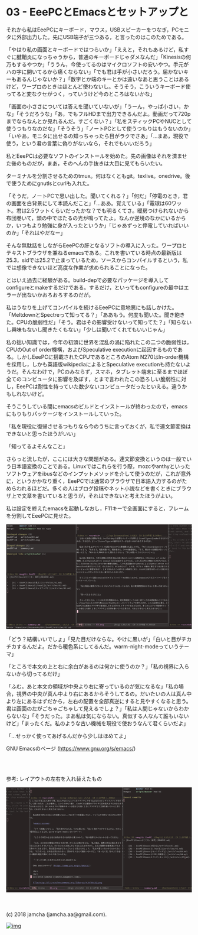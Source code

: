 # 03 - EeePCとEmacsとセットアップと

それから私はEeePCにキーボード，マウス，USBスピーカーをつなぎ，PCモニタに外部出力した。先にUSB端子が三つある，と言ったのはこのためである。  

「やはり私の画面とキーボードではつらいか」「ええと，それもあるけど，私すぐに腱鞘炎になっちゃうから，普通のキーボードじゃダメなんだ」「Kinesisの何万もするやつか」「ううん，今使ってるのはマイクロソフトの安いやつ。手元がハの字に開いてるから痛くならない」「でも君は手が小さいだろう。届かないキーもあるんじゃないか？」「数字とか端のキーとかは遠いなあと思うことはあるけど，ワープロのときはほとんど使わないし。そうそう，こういうキーボード使ってると変なクセがつく，っていうけど今のところはないかな」  

「画面の小ささについては答えを聞いていないが」「うーん，やっぱ小さい，かな」「そうだろうな」「あ，でもフルHDまで出力できるんだよ。動画だって720pまでならなんとか見れるんだ。すごくない？」「私をスティックPCやNUCとして使うつもりなのだな」「そうそう」「ノートPCとして使うつもりはもうないのか」「いやあ，モニタに出せるの知っちゃったら目がラクでさあ」「…まあ，現役で使う，という君の言葉に偽りがないなら，それでもいいだろう」  

私とEeePCは必要なソフトのインストールを始めた。先の画像はそれを済ませた後のものだが，まあ，そのへんの手抜きは大目に見てもらいたい。  

ターミナルを分割させるためのtmux。何はなくともgit。texlive。onedrive。後で使うためにgnutlsとcurlも入れた。  

「そうだ，ノートPCで思い出した。聞いてくれる？」「何だ」「停電のとき，君の画面を白背景にして本読んだこと」「…ああ。覚えている」「電球は60ワット。君は2.5ワットくらいだったかな？でも明るくてさ。暖房つけられないから布団巻いて，頭の中でほたるの光が鳴ってたよ。なんか逆境のなかにいるからか，いつもより勉強に身が入ったというか」「じゃあずっと停電していればいいのか」「それはやだなー」  

そんな無駄話をしながらEeePCの肝となるソフトの導入に入った。ワープロとテキストブラウザを兼ねるemacsである。これを書いている時点の最新版は25.3，sidでは25.2で止まっているため，ソースからコンパイルするという，私では想像できないほど高度な作業が求められることになった。  

とはいえ過去に経験がある。build-depで必要なパッケージを導入してconfigureとmakeするだけである。するだけ，といってもconfigureの最中はエラーが出ないかおろおろするのだが。  

私はうなりを上げてコンパイルを続けるEeePCに意地悪にも話しかけた。「MeltdownとSpectreって知ってる？」「ああもう。何度も聞いた。聞き飽きた。CPUの脆弱性だ」「そう。君はその影響受けないって知ってた？」「知らないし興味もないし聞きたくもない」「少しは聞いてくれてもいいじゃん」  

私の拙い知識では，今年の初頭に世界を混乱の渦に陥れたこの二つの脆弱性は，CPUのOut of order機構，およびSpeculative executionに起因するものである。しかしEeePCに搭載されたCPUであるところのAtom N270はIn-order機構を採用し，しかも英語版wikipediaによるとSpeculative executionも持たないようだ。そんなわけで，PCのみならず，スマホ，タブレット端末に至るまでほぼ全てのコンピュータに影響を及ぼす，とまで言われたこの恐ろしい脆弱性に対し，EeePCは耐性を持っていた数少ないコンピュータだったといえる。違うかもしれないけど。  

そうこうしている間にemacsのビルドとインストールが終わったので，emacsにもりもりパッケージをインストールしていった。  

「私を現役に復帰させるつもりなら今のうちに言っておくが，私で連文節変換はできないと思ったほうがいい」  

「知ってるよそんなこと」  

さらっと流したが，ここには大きな問題がある。連文節変換というのは一般でいう日本語変換のことである。Linuxではこれらを行う際，mozcやanthyといったソフトウェアをibusなどのインプットメソッドを介して使うのだが，これが意外に，というかかなり重く，EeePCでは通常のブラウザで日本語入力するのがためらわれるほどだ。多くの人はブログ投稿やネット小説などを書くときにブラウザ上で文章を書いていると思うが，それはできないと考えたほうがよい。  

私は設定を終えたemacsを起動しなおし，F11キーで全画面にすると，フレームを分割してEeePCに見せた。  

![emacs-screen](./gitbook/images/02.png)  

「どう？結構いいでしょ」「見た目だけならな。やけに黒いが」「白いと目がチカチカするんだよ。だから暖色系にしてるんだ。warm-night-modeっていうテーマ」  

「ところで本文の上と右に余白があるのは何かに使うのか？」「私の視界に入らないから切ってるだけ」  

「ふむ。あと本文の領域が中央より右に寄っているのが気になるな」「私の場合，視界の中央が真ん中より右にあるからそうしてるの。だいたいの人は真ん中より左にあるはずだから，左右の配置を全部真逆にすると見やすくなると思う。君は画面の左がごちゃごちゃして見えるでしょ？」「私は人間じゃないからわからないな」「そうだった。まあ私は気にならない。真似する人なんて誰もいないけど」「まったくだ。私のような古い機械を現役で使おうなんて君くらいだよ」  

「…せっかく使ってあげるんだから少しはほめてよ」  

GNU Emacsのページ (<https://www.gnu.org/s/emacs/>)  

<br>  
<br>  

参考: レイアウトの左右を入れ替えたもの  

![screen-inverted](./gitbook/images/02b.png)  

<br>  
<br>  
(c) 2018 jamcha (jamcha.aa@gmail.com).  

[![img](http://i.creativecommons.org/l/by-sa/4.0/88x31.png)](http://creativecommons.org/licenses/by-sa/4.0/deed)
